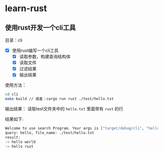 # learn-rust

## 使用rust开发一个cli工具

目录：cli

- [x] 使用rust编写一个cli工具
  - [x] 读取参数，构建查询结构体
  - [x] 读取文件
  - [x] 过滤结果
  - [x] 输出结果

使用方法：

```bash
cd cli
make build // 或者：cargo run rust ./test/hello.txt
```

输出结果： 读取test文件夹中的 `hello.txt` 里面带有 `rust` 的行

结果如下:
```bash
Welcome to use search Program. Your args is ["target/debug/cli", "hello", "./test/hello.txt"]
query: hello, file_name: ./test/hello.txt
result: 
-> hello world
-> hello rust
```
